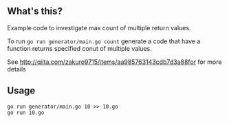 ## What's this?

Example code to investigate max count of multiple return values.

To run `go run generator/main.go count` generate a code
that have a function returns specified conut of multiple values.

See http://qiita.com/zakuro9715/items/aa985763143cdb7d3a88for for more details


## Usage

```
go run generator/main.go 10 >> 10.go
go run 10.go
```
